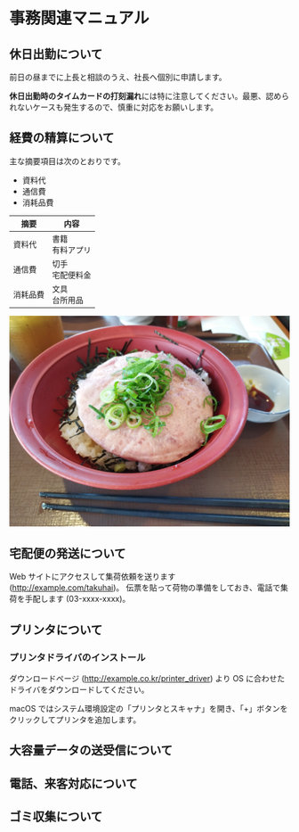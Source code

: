 # 事務関連マニュアル
## 休日出勤について
前日の昼までに上長と相談のうえ、社長へ個別に申請します。

**休日出勤時のタイムカードの打刻漏れ**には特に注意してください。最悪、認められないケースも発生するので、慎重に対応をお願いします。

## 経費の精算について
主な摘要項目は次のとおりです。
- 資料代
- 通信費
- 消耗品費

|摘要   |内容
|--|--
|資料代 |書籍<br>有料アプリ
|通信費 |切手<br>宅配便料金
|消耗品費   |文具<br>台所用品

![切手代](img/IMG_20240604_142742.jpg)

## 宅配便の発送について
Web サイトにアクセスして集荷依頼を送ります (http://example.com/takuhai)。
伝票を貼って荷物の準備をしておき、電話で集荷を手配します (03-xxxx-xxxx)。

## プリンタについて
### プリンタドライバのインストール
ダウンロードページ (http://example.co.kr/printer_driver) より OS に合わせたドライバをダウンロードしてください。

macOS ではシステム環境設定の「プリンタとスキャナ」を開き、「+」ボタンをクリックしてプリンタを追加します。
## 大容量データの送受信について
## 電話、来客対応について
## ゴミ収集について
